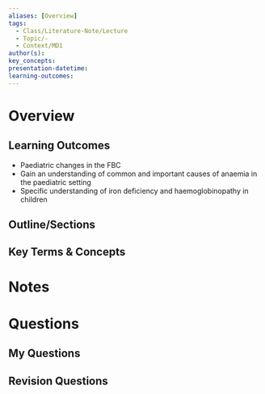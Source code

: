 ```yaml
---
aliases: [Overview]
tags:
  - Class/Literature-Note/Lecture
  - Topic/-
  - Context/MD1
author(s): 
key_concepts: 
presentation-datetime: 
learning-outcomes:
---
```



# Overview
## Learning Outcomes
- Paediatric changes in the FBC
- Gain an understanding of common and important causes of anaemia in the paediatric setting
- Specific understanding of iron deficiency and haemoglobinopathy in children
## Outline/Sections

## Key Terms & Concepts


# Notes


# Questions

## My Questions
## Revision Questions




